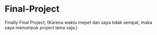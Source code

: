 # Final-Project
Finally Final Project,
(Karena waktu mepet dan saya tidak sempat, maka saya menumpuk project lama saja.)
